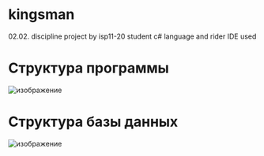 # kingsman
02.02. discipline project by isp11-20 student
c# language and rider IDE used
# Структура программы
![изображение](https://user-images.githubusercontent.com/94530464/224824939-001639ba-e91c-4ca6-ad18-9c86e67dab1d.png)


# Структура базы данных
![изображение](https://user-images.githubusercontent.com/94530464/224824843-9b82904e-b436-4446-b1bf-fcc2e825a922.png)

